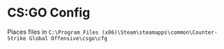 # CS:GO Config
Places files in `C:\Program Files (x86)\Steam\steamapps\common\Counter-Strike Global Offensive\csgo\cfg`
